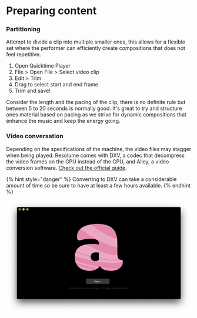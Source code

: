 # Preparing content

### Partitioning

Attempt to divide a clip into multiple smaller ones, this allows for a flexible set where the performer can efficiently create compositions that does not feel repetitive.

1. Open Quicktime Player
2. File &gt; Open File &gt; Select video clip
3. Edit &gt; Trim
4. Drag to select start and end frame
5. Trim and save!

Consider the length and the pacing of the clip, there is no definite rule but between 5 to 20 seconds is normally good. It's great to try and structure ones material based on pacing as we strive for dynamic compositions that enhance the music and keep the energy going.

### Video conversation

Depending on the specifications of the machine, the video files may stagger when being played. Resolume comes with DXV, a codec that decompress the video frames on the GPU instead of the CPU, and Alley, a video conversion software. [Check out the official guide](https://resolume.com/support/conversion-with-alley).

{% hint style="danger" %}
Converting to DXV can take a considerable amount of time so be sure to have at least a few hours available.
{% endhint %}

![](../../../.gitbook/assets/resolume-alley.png)

